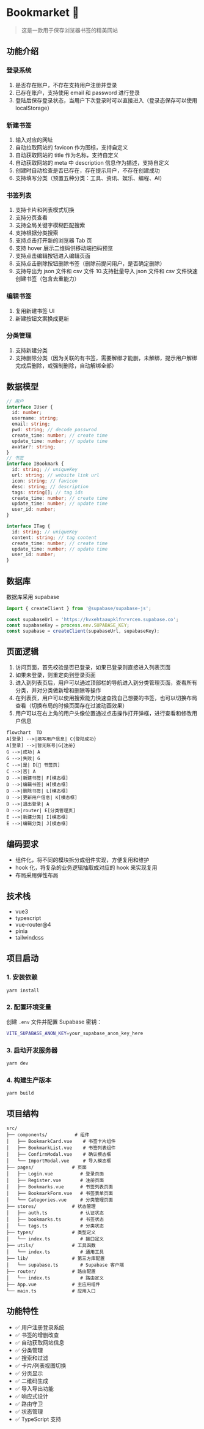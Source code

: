 # Bookmarket 🔖

> 这是一款用于保存浏览器书签的精美网站

## 功能介绍

### 登录系统

1. 是否存在账户，不存在支持用户注册并登录
2. 已存在账户，支持使用 email 和 password 进行登录
3. 登陆后保存登录状态，当用户下次登录时可以直接进入（登录态保存可以使用 localStorage）

### 新建书签

1. 输入对应的网址
2. 自动拉取网站的 favicon 作为图标，支持自定义
3. 自动获取网站的 title 作为名称，支持自定义
4. 自动获取网站的 meta 中 description 信息作为描述，支持自定义
5. 创建时自动检查是否已存在，存在提示用户，不存在创建成功
6. 支持填写分类（预置五种分类：工具、资讯、娱乐、编程、AI）

### 书签列表

1. 支持卡片和列表模式切换
2. 支持分页查看
3. 支持全局关键字模糊匹配搜索
4. 支持根据分类搜索
5. 支持点击打开新的浏览器 Tab 页
6. 支持 hover 展示二维码供移动端扫码预览
7. 支持点击编辑按钮进入编辑页面
8. 支持点击删除按钮删除书签（删除前提问用户，是否确定删除）
9. 支持导出为 json 文件和 csv 文件 10.支持批量导入 json 文件和 csv 文件快速创建书签（包含去重能力）

### 编辑书签

1. 复用新建书签 UI
2. 新建按钮文案换成更新

### 分类管理

1. 支持新建分类
2. 支持删除分类（因为关联的有书签，需要解绑才能删，未解绑，提示用户解绑完成后删除，或强制删除，自动解绑全部）

## 数据模型

```typescript
// 用户
interface IUser {
  id: number;
  username: string;
  email: string;
  pwd: string; // decode passwrod
  create_time: number; // create time
  update_time: number; // update time
  avatar?: string;
}
// 书签
interface IBookmark {
  id: string; // uniqueKey
  url: string; // website link url
  icon: string; // favicon
  desc: string; // description
  tags: string[]; // tag ids
  create_time: number; // create time
  update_time: number; // update time
  user_id: number;
}
```

```typescript
interface ITag {
  id: string; // uniqueKey
  content: string; // tag content
  create_time: number; // create time
  update_time: number; // update time
  user_id: number;
}
```

## 数据库

数据库采用 supabase

```js
import { createClient } from '@supabase/supabase-js';

const supabaseUrl = 'https://kvxehtaaupklfnrvrcen.supabase.co';
const supabaseKey = process.env.SUPABASE_KEY;
const supabase = createClient(supabaseUrl, supabaseKey);
```

## 页面逻辑

1. 访问页面，首先校验是否已登录，如果已登录则直接进入列表页面
2. 如果未登录，则重定向到登录页面
3. 进入到列表页后，用户可以通过顶部栏的导航进入到分类管理页面，查看所有分类，并对分类做新增和删除等操作
4. 在列表页，用户可以使用搜索能力快速查找自己想要的书签，也可以切换布局查看（切换布局的时候页面存在过渡动画效果）
5. 用户可以在右上角的用户头像位置通过点击操作打开弹框，进行查看和修改用户信息

```mermaid
flowchart  TD
A[登录] -->|填写用户信息| C{登陆成功}
A[登录] -->|暂无账号|G{注册}
G -->|成功| A
G -->|失败| G
C -->|是| D[🔖 书签页]
C -->|否| A
D -->|新建书签| F[模态框]
D -->|编辑书签| H[模态框]
D -->|删除书签| L[模态框]
D -->|更新用户信息| K[模态框]
D -->|退出登录| A
D -->|router| E[分类管理页]
E -->|新建分类| I[模态框]
E -->|编辑分类| J[模态框]
```

## 编码要求

- 组件化，将不同的模块拆分成组件实现，方便复用和维护
- hook 化，将复杂的业务逻辑抽取成对应的 hook 来实现复用
- 布局采用弹性布局

## 技术栈

- vue3
- typescript
- vue-router@4
- pinia
- tailwindcss

## 项目启动

### 1. 安装依赖

```bash
yarn install
```

### 2. 配置环境变量

创建 `.env` 文件并配置 Supabase 密钥：

```bash
VITE_SUPABASE_ANON_KEY=your_supabase_anon_key_here
```

### 3. 启动开发服务器

```bash
yarn dev
```

### 4. 构建生产版本

```bash
yarn build
```

## 项目结构

```
src/
├── components/          # 组件
│   ├── BookmarkCard.vue    # 书签卡片组件
│   ├── BookmarkList.vue    # 书签列表组件
│   ├── ConfirmModal.vue    # 确认模态框
│   └── ImportModal.vue     # 导入模态框
├── pages/              # 页面
│   ├── Login.vue          # 登录页面
│   ├── Register.vue       # 注册页面
│   ├── Bookmarks.vue      # 书签列表页面
│   ├── BookmarkForm.vue   # 书签表单页面
│   └── Categories.vue     # 分类管理页面
├── stores/             # 状态管理
│   ├── auth.ts            # 认证状态
│   ├── bookmarks.ts       # 书签状态
│   └── tags.ts            # 分类状态
├── types/              # 类型定义
│   └── index.ts           # 接口定义
├── utils/              # 工具函数
│   └── index.ts           # 通用工具
├── lib/                # 第三方库配置
│   └── supabase.ts        # Supabase 客户端
├── router/             # 路由配置
│   └── index.ts           # 路由定义
├── App.vue             # 主应用组件
└── main.ts             # 应用入口
```

## 功能特性

- ✅ 用户注册登录系统
- ✅ 书签的增删改查
- ✅ 自动获取网站信息
- ✅ 分类管理
- ✅ 搜索和过滤
- ✅ 卡片/列表视图切换
- ✅ 分页显示
- ✅ 二维码生成
- ✅ 导入导出功能
- ✅ 响应式设计
- ✅ 路由守卫
- ✅ 状态管理
- ✅ TypeScript 支持
